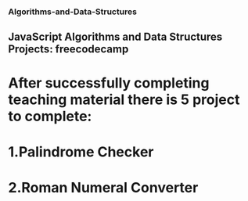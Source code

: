 ### Algorithms-and-Data-Structures
## JavaScript Algorithms and Data Structures Projects: freecodecamp
# After successfully completing  teaching material there is 5 project to complete:
# 1.Palindrome Checker
# 2.Roman Numeral Converter
